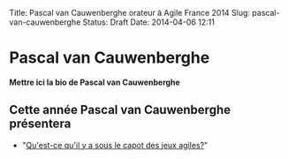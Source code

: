 Title: Pascal van Cauwenberghe orateur à Agile France 2014 
Slug: pascal-van-cauwenberghe
Status: Draft
Date: 2014-04-06 12:11

# Pascal van Cauwenberghe

**Mettre ici la bio de Pascal van Cauwenberghe**
## Cette année Pascal van Cauwenberghe présentera

* "[Qu'est-ce qu'il y a sous le capot des jeux agiles?](../sessions/qu-est-ce-qu-il-y-a-sous-le-capot-des-jeux-agiles.html)"


